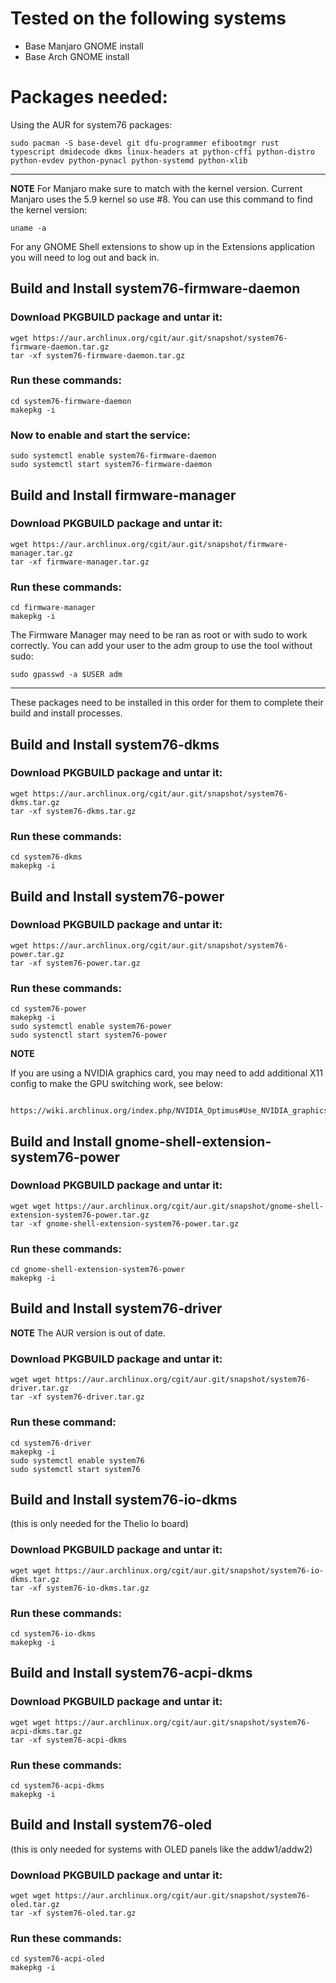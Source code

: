 # Tested on the following systems 
- Base Manjaro GNOME install     
- Base Arch GNOME install         

# Packages needed:

Using the AUR for system76 packages:

```
sudo pacman -S base-devel git dfu-programmer efibootmgr rust typescript dmidecode dkms linux-headers at python-cffi python-distro python-evdev python-pynacl python-systemd python-xlib
```

---
**NOTE**
  For Manjaro make sure to match with the kernel version. Current Manjaro uses the 5.9 kernel so use #8. You can use this command to find the kernel version:

```
uname -a
```

For any GNOME Shell extensions to show up in the Extensions application you will need to log out and back in.

## Build and Install system76-firmware-daemon

### Download PKGBUILD package and untar it:

```
wget https://aur.archlinux.org/cgit/aur.git/snapshot/system76-firmware-daemon.tar.gz
tar -xf system76-firmware-daemon.tar.gz
```

### Run these commands:

```
cd system76-firmware-daemon
makepkg -i
```
 
### Now to enable and start the service:

```
sudo systemctl enable system76-firmware-daemon
sudo systemctl start system76-firmware-daemon
```

## Build and Install firmware-manager

### Download PKGBUILD package and untar it:

```
wget https://aur.archlinux.org/cgit/aur.git/snapshot/firmware-manager.tar.gz
tar -xf firmware-manager.tar.gz
```

### Run these commands:

```
cd firmware-manager
makepkg -i
```

The Firmware Manager may need to be ran as root or with sudo to work correctly. You can add your user to the adm group to use the tool without sudo:

```
sudo gpasswd -a $USER adm
```

---

These packages need to be installed in this order for them to complete their build and install processes.

## Build and Install system76-dkms

### Download PKGBUILD package and untar it:

```
wget https://aur.archlinux.org/cgit/aur.git/snapshot/system76-dkms.tar.gz
tar -xf system76-dkms.tar.gz
```

### Run these commands:

```
cd system76-dkms
makepkg -i
```

## Build and Install system76-power

### Download PKGBUILD package and untar it:

```
wget https://aur.archlinux.org/cgit/aur.git/snapshot/system76-power.tar.gz
tar -xf system76-power.tar.gz
```

### Run these commands:

```
cd system76-power
makepkg -i
sudo systemctl enable system76-power
sudo systenctl start system76-power
```

**NOTE**

 If you are using a NVIDIA graphics card, you may need to add additional
    X11 config to make the GPU switching work, see below:

        https://wiki.archlinux.org/index.php/NVIDIA_Optimus#Use_NVIDIA_graphics_only

## Build and Install gnome-shell-extension-system76-power

### Download PKGBUILD package and untar it:

```
wget wget https://aur.archlinux.org/cgit/aur.git/snapshot/gnome-shell-extension-system76-power.tar.gz
tar -xf gnome-shell-extension-system76-power.tar.gz
```

### Run these commands:

```
cd gnome-shell-extension-system76-power
makepkg -i
```

## Build and Install system76-driver

**NOTE**
The AUR version is out of date.

### Download PKGBUILD package and untar it:

```
wget wget https://aur.archlinux.org/cgit/aur.git/snapshot/system76-driver.tar.gz
tar -xf system76-driver.tar.gz
```

### Run these command:

```
cd system76-driver
makepkg -i
sudo systemctl enable system76
sudo systemctl start system76
```

## Build and Install system76-io-dkms 
(this is only needed for the Thelio Io board)

### Download PKGBUILD package and untar it:

```
wget wget https://aur.archlinux.org/cgit/aur.git/snapshot/system76-io-dkms.tar.gz
tar -xf system76-io-dkms.tar.gz
```

### Run these commands:

```
cd system76-io-dkms
makepkg -i
```

## Build and Install system76-acpi-dkms

### Download PKGBUILD package and untar it:

```
wget wget https://aur.archlinux.org/cgit/aur.git/snapshot/system76-acpi-dkms.tar.gz
tar -xf system76-acpi-dkms
```

### Run these commands:

```
cd system76-acpi-dkms
makepkg -i
```

## Build and Install system76-oled 
(this is only needed for systems with OLED panels like the addw1/addw2)

### Download PKGBUILD package and untar it:

```
wget wget https://aur.archlinux.org/cgit/aur.git/snapshot/system76-oled.tar.gz
tar -xf system76-oled.tar.gz
```

### Run these commands:

```
cd system76-acpi-oled
makepkg -i
```
